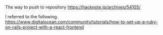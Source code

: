 The way to push to repository
https://hacknote.jp/archives/54105/


I referred to the following.
https://www.digitalocean.com/community/tutorials/how-to-set-up-a-ruby-on-rails-project-with-a-react-frontend
